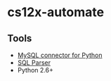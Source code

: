cs12x-automate
==============

Tools
-----
* [MySQL connector for Python](http://dev.mysql.com/downloads/connector/python/)
* [SQL Parser](https://code.google.com/p/python-sqlparse/)
* Python 2.6+
